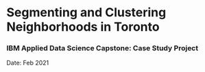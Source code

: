 # Segmenting and Clustering Neighborhoods in Toronto
### IBM Applied Data Science Capstone: Case Study Project 

Date: Feb 2021

